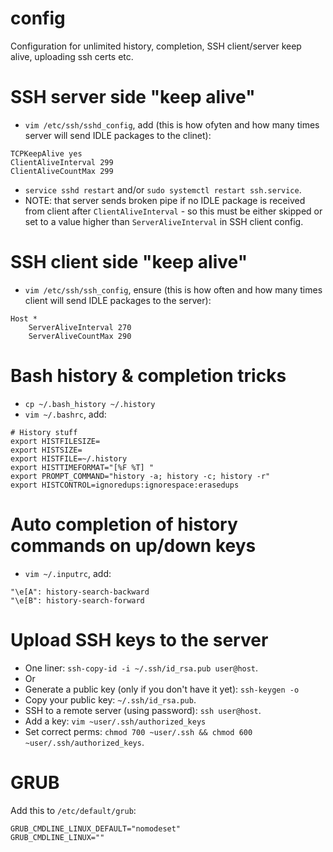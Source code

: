# config
Configuration for unlimited history, completion, SSH client/server keep alive, uploading ssh certs etc.

# SSH server side "keep alive"
- `vim /etc/ssh/sshd_config`, add (this is how ofyten and how many times server will send IDLE packages to the clinet):
```
TCPKeepAlive yes
ClientAliveInterval 299
ClientAliveCountMax 299
```
- `service sshd restart` and/or `sudo systemctl restart ssh.service`.
- NOTE: that server sends broken pipe if no IDLE package is received from client after `ClientAliveInterval` - so this must be either skipped or set to a value higher than `ServerAliveInterval` in SSH client config.


# SSH client side "keep alive"
- `vim /etc/ssh/ssh_config`, ensure (this is how often and how many times client will send IDLE packages to the server):
```
Host *
    ServerAliveInterval 270
    ServerAliveCountMax 290
```


# Bash history & completion tricks
- `cp ~/.bash_history ~/.history`
- `vim ~/.bashrc`, add:
```
# History stuff
export HISTFILESIZE=
export HISTSIZE=
export HISTFILE=~/.history
export HISTTIMEFORMAT="[%F %T] "
export PROMPT_COMMAND="history -a; history -c; history -r"
export HISTCONTROL=ignoredups:ignorespace:erasedups
```

# Auto completion of history commands on up/down keys
- `vim ~/.inputrc`, add:
```
"\e[A": history-search-backward
"\e[B": history-search-forward
```

# Upload SSH keys to the server
- One liner: `ssh-copy-id -i ~/.ssh/id_rsa.pub user@host`.
- Or
- Generate a public key (only if you don't have it yet): `ssh-keygen -o`
- Copy your public key: `~/.ssh/id_rsa.pub`.
- SSH to a remote server (using password): `ssh user@host`.
- Add a key: `vim ~user/.ssh/authorized_keys`
- Set correct perms: `chmod 700 ~user/.ssh && chmod 600 ~user/.ssh/authorized_keys`.


# GRUB
Add this to `` /etc/default/grub ``:
```
GRUB_CMDLINE_LINUX_DEFAULT="nomodeset"
GRUB_CMDLINE_LINUX=""
```
